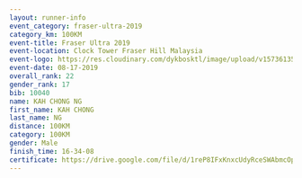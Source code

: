 ```yaml
---
layout: runner-info 
event_category: fraser-ultra-2019 
category_km: 100KM 
event-title: Fraser Ultra 2019 
event-location: Clock Tower Fraser Hill Malaysia 
event-logo: https://res.cloudinary.com/dykbosktl/image/upload/v1573613535/Logo/logo_mfst7w.jpg
event-date: 08-17-2019 
overall_rank: 22
gender_rank: 17
bib: 10040
name: KAH CHONG NG
first_name: KAH CHONG
last_name: NG
distance: 100KM
category: 100KM
gender: Male
finish_time: 16-34-08
certificate: https://drive.google.com/file/d/1reP8IFxKnxcUdyRceSWAbmcOpTCpnDL6/view?usp=sharing
---
```

